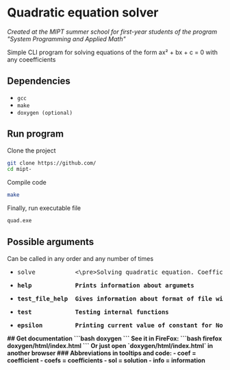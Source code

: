 # Quadratic equation solver
*Created at the MIPT summer school for first-year students of the program "System Programming and Applied Math"*

Simple CLI program for solving equations of the form ax² + bx + c = 0 with any coeefficients

## Dependencies

- `gcc`
- `make`
- `doxygen (optional)`

## Run program

Clone the project

```bash
git clone https://github.com/
cd mipt-
```

Compile code

```bash
make
```

Finally, run executable file

```bash
quad.exe
```

## Possible arguments

Can be called in any order and any number of times

- <pre>solve           <\pre>Solving quadratic equation. Coefficients must be in form `-s <a> <b> <c>` 
- <pre>help  	       Prints information about argumets</pre>
- <pre>test_file_help  Gives information about format of file with tests</pre>
- <pre>test            Testing internal functions</pre>
- <pre>epsilon         Printing current value of constant for NonZero()</pre>
<!-- cat               Prints poltorashka --!>

## Get documentation

```bash
doxygen
```

See it in FireFox:

```bash
firefox doxygen/html/index.html
```

Or just open `doxygen/html/index.html` in another browser


### Abbreviations in tooltips and code:
- coef  = coefficient
- coefs = coefficients
- sol   = solution
- info  = information


 